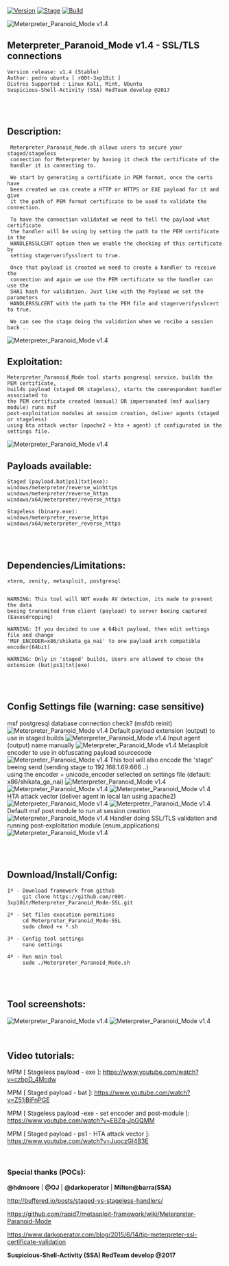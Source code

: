 [![Version](https://img.shields.io/badge/Meterpreter_Paranoid_Mode-1.4-brightgreen.svg?maxAge=259200)]()
[![Stage](https://img.shields.io/badge/Release-Stable-brightgreen.svg)]()
[![Build](https://img.shields.io/badge/Supported_OS-kali,Mint,Ubuntu-blue.svg)]()


![Meterpreter_Paranoid_Mode v1.4](http://1.1m.yt/4xyGfw.png)


## Meterpreter_Paranoid_Mode v1.4 - SSL/TLS connections
    Version release: v1.4 (Stable)
    Author: pedro ubuntu [ r00t-3xp10it ]
    Distros Supported : Linux Kali, Mint, Ubuntu
    Suspicious-Shell-Activity (SSA) RedTeam develop @2017

<br /><br />

## Description:
     Meterpreter_Paranoid_Mode.sh allows users to secure your staged/stageless
     connection for Meterpreter by having it check the certificate of the
     handler it is connecting to.

     We start by generating a certificate in PEM format, once the certs have
     been created we can create a HTTP or HTTPS or EXE payload for it and give
     it the path of PEM format certificate to be used to validate the connection.

     To have the connection validated we need to tell the payload what certificate
     the handler will be using by setting the path to the PEM certificate in the
     HANDLERSSLCERT option then we enable the checking of this certificate by
     setting stagerverifysslcert to true.

     Once that payload is created we need to create a handler to receive the
     connection and again we use the PEM certificate so the handler can use the
     SHA1 hash for validation. Just like with the Payload we set the parameters
     HANDLERSSLCERT with the path to the PEM file and stagerverifysslcert to true.

     We can see the stage doing the validation when we recibe a session back ..
![Meterpreter_Paranoid_Mode v1.4](http://3.1m.yt/SIv6S3.png)

 
## Exploitation:
    Meterpreter_Paranoid_Mode tool starts posgresql service, builds the PEM certificate,
    builds payload (staged OR stageless), starts the comrespondent handler associated to
    the PEM certificate created (manual) OR impersonated (msf auxliary module) runs msf
    post-exploitation modules at session creation, deliver agents (staged or stageless)
    using hta attack vector (apache2 + hta + agent) if configurated in the settings file.
![Meterpreter_Paranoid_Mode v1.4](http://3.1m.yt/quzn56A.png)

## Payloads available:
    Staged (payload.bat|ps1|txt|exe):
    windows/meterpreter/reverse_winhttps
    windows/meterpreter/reverse_https
    windows/x64/meterpreter/reverse_https

    Stageless (binary.exe):
    windows/meterpreter_reverse_https
    windows/x64/meterpreter_reverse_https

<br /><br />

## Dependencies/Limitations:
    xterm, zenity, metasploit, postgresql


    WARNING: This tool will NOT evade AV detection, its made to prevent the data
    beeing transmited from client (payload) to server beeing captured (Eavesdropping)

    WARNING: If you decided to use a 64bit payload, then edit settings file and change
    'MSF_ENCODER=x86/shikata_ga_nai' to one payload arch compatible encoder(64bit)

    WARNING: Only in 'staged' builds, Users are allowed to chose the extension (bat|ps1|txt|exe)

<br /><br />

## Config Settings file (warning: case sensitive)
msf postgresql database connection check? (msfdb reinit)
![Meterpreter_Paranoid_Mode v1.4](http://1.1m.yt/tLKSkOQ.png)
Default payload extension (output) to use in staged builds
![Meterpreter_Paranoid_Mode v1.4](http://3.1m.yt/08l2QND.png)
Input agent (output) name manually
![Meterpreter_Paranoid_Mode v1.4](http://2.1m.yt/T0MmF9I.png)
Metasploit encoder to use in obfuscating payload sourcecode
![Meterpreter_Paranoid_Mode v1.4](http://2.1m.yt/J7_28_U.png)
This tool will also encode the 'stage' beeing send (sending stage to 192.168.1.69:666 ..)
<br />
using the encoder + unicode_encoder sellected on settings file (default: x86/shikata_ga_nai)
![Meterpreter_Paranoid_Mode v1.4](http://2.1m.yt/UPojMaG.png)
![Meterpreter_Paranoid_Mode v1.4](http://3.1m.yt/MONtNLj.png)
![Meterpreter_Paranoid_Mode v1.4](http://1.1m.yt/Rr_4tmt.png)
<br />
HTA attack vector (deliver agent in local lan using apache2)
![Meterpreter_Paranoid_Mode v1.4](http://2.1m.yt/R-oE7N3.png)
![Meterpreter_Paranoid_Mode v1.4](http://4.1m.yt/q77BSk-.png)
<br />
Default msf post module to run at session creation
![Meterpreter_Paranoid_Mode v1.4](http://2.1m.yt/1ZhvEgq.png)
Handler doing SSL/TLS validation and running post-exploitation module (enum_applications)
![Meterpreter_Paranoid_Mode v1.4](http://4.1m.yt/jq464O0.png)

<br /><br />

## Download/Install/Config:
    1º - Download framework from github
         git clone https://github.com/r00t-3xp10it/Meterpreter_Paranoid_Mode-SSL.git

    2º - Set files execution permitions
         cd Meterpreter_Paranoid_Mode-SSL
         sudo chmod +x *.sh

    3º - Config tool settings
         nano settings

    4º - Run main tool
         sudo ./Meterpreter_Paranoid_Mode.sh

<br /><br />

## Tool screenshots:
![Meterpreter_Paranoid_Mode v1.4](http://3.1m.yt/9wLwe8D.png)
![Meterpreter_Paranoid_Mode v1.4](http://2.1m.yt/ws0tkJU.png)

<br />

## Video tutorials:
MPM [ Stageless payload - exe ]: https://www.youtube.com/watch?v=czbpD_4Mcdw

MPM [ Staged payload - bat ]: https://www.youtube.com/watch?v=Z51jBiFnPGE

MPM [ Stageless payload -exe - set encoder and post-module ]: https://www.youtube.com/watch?v=EBZq-JpGQMM

MPM [ Staged payload - ps1 - HTA attack vector ]: https://www.youtube.com/watch?v=JuoczGI4B3E

<br />

### Special thanks (POCs):
**@hdmoore** | **@OJ** | **@darkoperator** | **Milton@barra(SSA)**

http://buffered.io/posts/staged-vs-stageless-handlers/

https://github.com/rapid7/metasploit-framework/wiki/Meterpreter-Paranoid-Mode

https://www.darkoperator.com/blog/2015/6/14/tip-meterpreter-ssl-certificate-validation

**Suspicious-Shell-Activity (SSA) RedTeam develop @2017**
